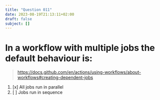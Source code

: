 ```yaml
---
title: "Question 011"
date: 2023-08-19T21:13:11+02:00
draft: false
subject: []
---
```


# In a workflow with multiple jobs the default behaviour is:
> https://docs.github.com/en/actions/using-workflows/about-workflows#creating-dependent-jobs
1. [x] All jobs run in parallel
1. [ ] Jobs run in sequence
